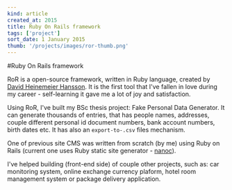 ```yaml
---
kind: article
created_at: 2015
title: Ruby On Rails framework
tags: ['project']
sort_date: 1 January 2015
thumb: '/projects/images/ror-thumb.png'
---
```


#Ruby On Rails framework

RoR is a open-source framework, written in Ruby language, created by [David Heinemeier Hansson](http://david.heinemeierhansson.com/). It is the first tool that I've fallen in love during my career - self-learning it gave me a lot of joy and satisfaction.

Using RoR, I've built my BSc thesis project: Fake Personal Data Generator. It can generate thousands of entries, that has people names, addresses, couple different personal id document numbers, bank account numbers, birth dates etc. It has also an `export-to-.csv` files mechanism.

One of previous site CMS was written from scratch (by me) using Ruby on Rails (current one uses Ruby static site generator - [nanoc](http://nanoc.ws)).

I've helped building (front-end side) of couple other projects, such as: car monitoring system, online exchange currency plaform, hotel room management system or package delivery application.